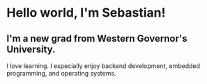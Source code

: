 # Hello world, I'm Sebastian!
## I'm a new grad from Western Governor's University.

I love learning. I especially enjoy backend development, embedded programming, and operating systems.

